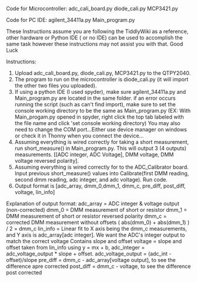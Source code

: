 Code for Microcontroller: 
adc_cali_board.py
diode_cali.py
MCP3421.py

Code for PC IDE:
agilent_34411a.py
Main_program.py


These Instructions assume you are following the TiddlyWiki as a reference, other hardware or Python IDE ( or no IDE) can be used to accomplish
the same task however these instructions may not assist you with that. Good Luck

Instructions:
1. Upload adc_cali_board.py, diode_cali.py, MCP3421.py to the QTPY2040. 
2. The program to run on the microcontroller is diode_cali.py (it will import the other two files you uploaded).
3. If using a python IDE (I used spyder), make sure agilent_34411a.py and Main_program.py are located in the same folder. 
	if an error occurs running the script (such as can't find import), make sure to set the console working directory to be the same as Main_program.py 
	(EX: With Main_progam.py opened in spyder, right click the top tab labeled with the file name and click 'set console working directory)
	You may also need to change the COM port...Either use device manager on windows or check it in Thonny when you connect the device...
4. Assuming everything is wired correctly for taking a short measurement, run short_measure() in Main_program.py. This will output 3 (4 outputs) measurements. 
	[[ADC integer, ADC Voltage], DMM voltage, DMM voltage reversed polarity]. 
5. Assuming everything is wired correctly for to the ADC_Calibrator board.
	Input previous short_measure() values into Calibrate(first DMM reading, second dmm reading, adc integer, and adc voltage). Run code.
6. Output format is [adc_array, dmm_0,dmm_1, dmm_c, pre_diff, post_diff, voltage, lin_info]

Explanation of output format:
adc_array = ADC integer & voltage output (non-corrected)
dmm_0 = DMM measurement of short or resistor
dmm_1 = DMM measurement of short or resistor reversed polarity
dmm_c = corrected DMM measurement without offsets ( abs(dmm_0) + abs(dmm_1) ) / 2 = dmm_c
lin_info = Linear fit to X axis being the dmm_c measurements, and Y axis is adc_array[adc integer]. We want the ADC's integer output to match the correct voltage
	Contains slope and offset
voltage = slope and offset taken from lin_info using y = mx + b, adc_integer = adc_voltage_output * slope + offset. adc_voltage_output = (adc_int - offset)/slope
pre_diff = dmm_c - adc_array[voltage output], to see the difference apre corrected
post_diff = dmm_c - voltage, to see the difference post corrected

